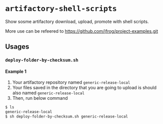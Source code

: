 # `artifactory-shell-scripts`

Show sosme artifactory download, upload, promote with shell scripts.

More use can be refeered to https://github.com/jfrog/project-examples.git

## Usages

### `deploy-folder-by-checksum.sh`

#### Example 1

1. Your artifactory repository named `generic-release-local`
2. Your files saved in the directory that you are going to upload is should also named `generic-release-local`
3. Then, run below command
  ```bash
  $ ls
  generic-release-local
  $ sh deploy-folder-by-checksum.sh generic-release-local
  ```
